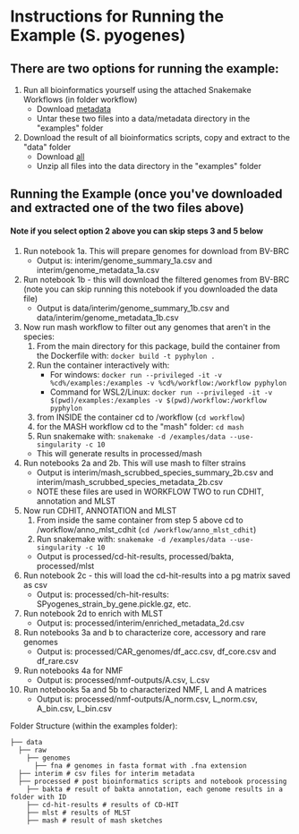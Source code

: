 

# Instructions for Running the Example (S. pyogenes)

## There are two options for running the example:
1. Run all bioinformatics yourself using the attached Snakemake Workflows (in folder workflow)
    * Download <a href="https://www.dropbox.com/s/ksvdgi8xgfx5m2r/spyogenes_metadata_summary.tar?dl=0">metadata</a>
    * Untar these two files into a data/metadata directory in the "examples" folder
1. Download the result of all bioinformatics scripts, copy and extract to the "data" folder
    * Download <a href="https://www.dropbox.com/s/5clg2tq6w4u67u7/SPyogenes_example.tar?dl=0">all</a>
    * Unzip all files into the data directory in the "examples" folder

## Running the Example (once you've downloaded and extracted one of the two files above)
#### Note if you select option 2 above you can skip steps 3 and 5 below

1. Run notebook 1a. This will prepare genomes for download from BV-BRC
    * Output is: interim/genome_summary_1a.csv and interim/genome_metadata_1a.csv
1. Run notebook 1b - this will download the filtered genomes from BV-BRC (note you can skip running this notebook if you downloaded the data file)
    * Output is data/interim/genome_summary_1b.csv and data/interim/genome_metadata_1b.csv
1. Now run mash workflow to filter out any genomes that aren't in the species:
      1. From the main directory for this package, build the container from the Dockerfile with: `docker build -t pyphylon .`
      1. Run the container interactively with:
           - For windows: `docker run --privileged -it -v %cd%/examples:/examples -v %cd%/workflow:/workflow pyphylon`
           - Command for WSL2/Linux: `docker run --privileged -it -v $(pwd)/examples:/examples -v $(pwd)/workflow:/workflow pyphylon`
      1. from INSIDE the container cd to /workflow (`cd workflow`)
      1. for the MASH workflow cd to the "mash" folder: `cd mash`
      1. Run snakemake with: `snakemake -d /examples/data --use-singularity -c 10` 
    * This will generate results in processed/mash
1. Run notebooks 2a and 2b. This will use mash to filter strains
    * Output is interim/mash_scrubbed_species_summary_2b.csv and interim/mash_scrubbed_species_metadata_2b.csv
    * NOTE these files are used in WORKFLOW TWO to run CDHIT, annotation and MLST
1. Now run CDHIT, ANNOTATION and MLST
    1. From inside the same container from step 5 above cd to /workflow/anno_mlst_cdhit (`cd /workflow/anno_mlst_cdhit`)
    1. Run snakemake with: `snakemake -d /examples/data --use-singularity -c 10` 
    * Output is processed/cd-hit-results, processed/bakta, processed/mlst
1. Run notebook 2c - this will load the cd-hit-results into a pg matrix saved as csv
    - Output is: processed/ch-hit-results: SPyogenes_strain_by_gene.pickle.gz, etc.
1. Run notebook 2d to enrich with MLST
    - Output is: processed/interim/enriched_metadata_2d.csv
1. Run notebooks 3a and b to characterize core, accessory and rare genomes
    - Output is: processed/CAR_genomes/df_acc.csv, df_core.csv and df_rare.csv
1. Run notebooks 4a for NMF
    - Output is: processed/nmf-outputs/A.csv, L.csv
1. Run notebooks 5a and 5b to characterized NMF, L and A matrices
    - Output is: processed/nmf-outputs/A_norm.csv, L_norm.csv, A_bin.csv, L_bin.csv



Folder Structure (within the examples folder):
```
├── data
  ├── raw
    ├── genomes
      ├── fna # genomes in fasta format with .fna extension
  ├── interim # csv files for interim metadata
  ├── processed # post bioinformatics scripts and notebook processing
    ├── bakta # result of bakta annotation, each genome results in a folder with ID
    ├── cd-hit-results # results of CD-HIT
    ├── mlst # results of MLST
    ├── mash # result of mash sketches

```